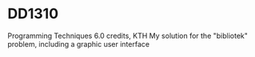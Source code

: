 # DD1310
Programming Techniques 6.0 credits, KTH
My solution for the "bibliotek" problem, including a graphic user interface
